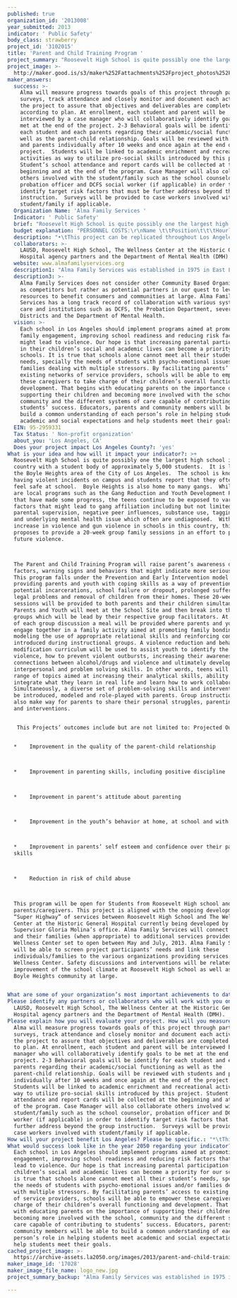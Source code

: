 ```yaml
---
published: true
organization_id: '2013008'
year_submitted: 2013
indicator: ' Public Safety'
body_class: strawberry
project_id: '3102015'
title: 'Parent and Child Training Program '
project_summary: "Roosevelt High School is quite possibly one the largest high school in the country with a student body of approximately 5,000 students.  It is located in the Boyle Heights area of the City of Los Angeles.  The school is known for having violent incidents on campus and students report that they often do not feel safe at school.  Boyle Heights is also home to many gangs.  While there are local programs such as the Gang Reduction and Youth Development Program that have made some progress, the teens continue to be exposed to various risk factors that might lead to gang affiliation including but not limited to poor parental supervision, negative peer influences, substance use, tagging crews and underlying mental health issue which often are undiagnosed.  With the increase in violence and gun violence in schools in this country, this project proposes to provide a 20-week group family sessions in an effort to preventing future violence.  \r\nThe Parent and Child Training Program will raise parent’s awareness of risk factors, warning signs and behaviors that might indicate more serious issues. This program falls under the Prevention and Early Intervention model by providing parents and youth with coping skills as a way of prevention potential incarcerations, school failure or dropout, prolonged suffering, legal problems and removal of children from their homes. These 20-week sessions will be provided to both parents and their children simultaneously.  Parents and Youth will meet at the School Site and then break into their two groups which will be lead by their respective group facilitators. At the end of each group discussion a meal will be provided where parents and youth will engage together in a family activity aimed at promoting family bonding, modeling the use of appropriate relational skills and reinforcing concepts introduced during instructional groups. A violence reduction and behavioral modification curriculum will be used to assist youth to identify the roots of violence, how to prevent violent outbursts, increasing their awareness of the connections between alcohol/drugs and violence and ultimately develop better interpersonal and problem solving skills. In other words, teens will discuss a range of topics aimed at increasing their analytical skills, ability to integrate what they learn in real life and learn how to work collaboratively. Simultaneously, a diverse set of problem-solving skills and interventions will be introduced, modeled and role-played with parents. Group instruction will also make way for parents to share their personal struggles, parenting styles and interventions.\r\n This Projects’ outcomes include but are not limited to: Projected Outcomes: \r\n•    Improvement in the quality of the parent-child relationship\r\n•    Improvement in parenting skills, including positive discipline\r\n•    Improvement in parent's attitude about parenting \r\n•    Improvement in the youth’s behavior at home, at school and with peers\r\n•    Improvement in parents’ self esteem and confidence over their parenting skills\r\n•    Reduction in risk of child abuse\r\nThis program will be open for Students from Roosevelt High school and their parents/caregivers. This project is aligned with the ongoing development of a “Super Highway” of services between Roosevelt High School and The Wellness Center at the Historic General Hospital currently being developed by Supervisor Gloria Molina’s office. Alma Family Services will connect students and their families (when appropriate) to additional services provided at the Wellness Center set to open between May and July, 2013. Alma Family Services will be able to screen project participants’ needs and link these individuals/families to the various organizations providing services at the Wellness Center. Safety discussions and interventions will be related to the improvement of the school climate at Roosevelt High School as well as the Boyle Heights community at large. \r\n"
project_image: >-
  http://maker.good.is/s3/maker%252Fattachments%252Fproject_photos%252Fimages%252F17028%252Fdisplay%252Flogo_new.jpg=c570x385
maker_answers:
  success: >-
    Alma will measure progress towards goals of this project through participant
    surveys, track attendance and closely monitor and document each activity of
    the project to assure that objectives and deliverables are completed
    according to plan. At enrollment, each student and parent will be
    interviewed by a case manager who will collaboratively identify goals to be
    met at the end of the project. 2-3 Behavioral goals will be identify for
    each student and each parents regarding their academic/social functioning as
    well as the parent-child relationship. Goals will be reviewed with students
    and parents individually after 10 weeks and once again at the end of the
    project.  Students will be linked to academic enrichment and recreational
    activities as way to utilize pro-social skills introduced by this project.
    Student’s school attendance and report cards will be collected at the
    beginning and at the end of the program. Case Manager will also collaborate
    others involved with the student/family such as the school counselor,
    probation officer and DCFS social worker (if applicable) in order to
    identify target risk factors that must be further address beyond the group
    instruction.  Surveys will be provided to case workers involved with
    student/family if applicable. 
  Organization Name: 'Alma Family Services '
  Indicator: ' Public Safety'
  brief: "Roosevelt High School is quite possibly one the largest high school in the country with a student body of approximately 5,000 students.  It is located in the Boyle Heights area of the City of Los Angeles.  The school is known for having violent incidents on campus and students report that they often do not feel safe at school.  Boyle Heights is also home to many gangs.  While there are local programs such as the Gang Reduction and Youth Development Program that have made some progress, the teens continue to be exposed to various risk factors that might lead to gang affiliation including but not limited to poor parental supervision, negative peer influences, substance use, tagging crews and underlying mental health issue which often are undiagnosed.  With the increase in violence and gun violence in schools in this country, this project proposes to provide a 20-week group family sessions in an effort to preventing future violence.  \r\nThe Parent and Child Training Program will raise parent’s awareness of risk factors, warning signs and behaviors that might indicate more serious issues. This program falls under the Prevention and Early Intervention model by providing parents and youth with coping skills as a way of prevention potential incarcerations, school failure or dropout, prolonged suffering, legal problems and removal of children from their homes. These 20-week sessions will be provided to both parents and their children simultaneously.  Parents and Youth will meet at the School Site and then break into their two groups which will be lead by their respective group facilitators. At the end of each group discussion a meal will be provided where parents and youth will engage together in a family activity aimed at promoting family bonding, modeling the use of appropriate relational skills and reinforcing concepts introduced during instructional groups. A violence reduction and behavioral modification curriculum will be used to assist youth to identify the roots of violence, how to prevent violent outbursts, increasing their awareness of the connections between alcohol/drugs and violence and ultimately develop better interpersonal and problem solving skills. In other words, teens will discuss a range of topics aimed at increasing their analytical skills, ability to integrate what they learn in real life and learn how to work collaboratively. Simultaneously, a diverse set of problem-solving skills and interventions will be introduced, modeled and role-played with parents. Group instruction will also make way for parents to share their personal struggles, parenting styles and interventions.\r\n This Projects’ outcomes include but are not limited to: Projected Outcomes: \r\n•    Improvement in the quality of the parent-child relationship\r\n•    Improvement in parenting skills, including positive discipline\r\n•    Improvement in parent's attitude about parenting \r\n•    Improvement in the youth’s behavior at home, at school and with peers\r\n•    Improvement in parents’ self esteem and confidence over their parenting skills\r\n•    Reduction in risk of child abuse\r\nThis program will be open for Students from Roosevelt High school and their parents/caregivers. This project is aligned with the ongoing development of a “Super Highway” of services between Roosevelt High School and The Wellness Center at the Historic General Hospital currently being developed by Supervisor Gloria Molina’s office. Alma Family Services will connect students and their families (when appropriate) to additional services provided at the Wellness Center set to open between May and July, 2013. Alma Family Services will be able to screen project participants’ needs and link these individuals/families to the various organizations providing services at the Wellness Center. Safety discussions and interventions will be related to the improvement of the school climate at Roosevelt High School as well as the Boyle Heights community at large. \r\n"
  budget explanation: "PERSONNEL COSTS:\r\nName \t\tPosition\t\t\tHourly Salary\tHrs/Session \tTotal\r\nTBH \t\tClinician \t\t\t29.00 $    \t\t5.00     \t145.00 $ \r\nTBH \t\tClinician\t\t\t29.00     \t\t5.00    \t\t145.00  \r\nTBH \t            Activities Coordinator \t25.00     \t\t5.00     \t125.00  \r\nTBH                Program Supervisor, LCSW \t35.00     \t\t1.00     \t35.00  \r\nSalaries per Session \t- 450.00 $ \r\n\r\nTotal Sessions (Contract Ending on 12/31/2013) - \t\t85.00  \r\nTotal Salaries (Salaries per Session X Total Sessions) \t$ 38,250.00 \r\nFringe Benefits (25% of Salaries) \t\t\t\t$9,562.50  \r\nTotal Personnel Costs\t\t\t\t\t$47,812.50 \r\n\r\nOTHER COSTS: \t \t\t% (5-yr Ave.)\r\nRent \t\t \t\t8.72%  \t\t$4,500.00  \r\nSupplies \t\t \t3.37%  \t\t$3,000.00  \r\nFood & Snacks \t\t0.00%\t\t\t$12,000.00  \r\nOutside Services \t\t2.86% \t\t\t$1,800.00  \r\nInsurance \t\t\t0.79% \t\t\t$1,200.00  \r\nDepreciation \t\t\t0.00% \r\nTelephone \t\t\t1.62% \t\t\t$1,500.00  \r\nConsultants 0.00% -  \r\nProfessional Fees \t\t10.38% \t\t$5,000.00  \r\nUtilities \t\t\t0.50% \t\t\t$300.00  \r\nTravel/Transportation \t2.03% \t\t\t$1,200.00  \r\nNon-Depreciable Equipment  0.87% \t\t\t$3,000.00  \r\nEquipment Rental \t\t0.41% \t\t\t$300.00  \r\nOffice Expense \t\t0.00%  \r\nDues & Subscriptions \t0.00%  \r\nRepairs and Maintenance \t0.49% \t\t\t$300.00  \r\nSeminars & Conferences \t0.39% \t\t\t$2,500.00  \r\nPrinting and Postage \t\t0.00%  \r\nMiscellaneous \t\t1.28% \t\t\t$587.50  \r\n\r\nTotal Other Costs \t\t\t\t\t$ 37,187.50 \r\n\r\nTOTAL PROGRAM COSTS \t\t\t$85,000.00 \r\n\r\nADMINISTRATIVE COSTS \t\t\t$15,000.00 \r\n\r\nTOTAL COSTS \t\t\t$100,000.00 \r\nCost per Session \t\t\t$3,030.30 \r\n"
  description: "•\tThis project can be replicated throughout Los Angeles once proven effective at Roosevelt High School. Alma Family Services’ knowledge and track record using different Evidence Based Practices and other Prevention and Early Intervention models has led to significant reduction of risk factors that might lead to violent behavior. Implementation of this program will directly affect Roosevelt High School and the community at large by addressing the roots of violence. Several studies have indicated that violence leads to truancy, lower educational attainment and thus lower level jobs. Also, the psychoemotional and financial cost of violence in schools to poorer families is high, affecting their ability to escape the poverty trap. This project aims at reducing youth’s arrests for crimes including vandalism, trespassing, and tagging. Primary and secondary prevention programs have the potential to generate systemic change. Students will be encouraged to practice cooperation and show responsibility towards their own school and community. Family engagement is critical to promote student achievement. Successful students are more likely to become productive citizens and contribute with their community, the City and County of Los Angeles. "
  collaborators: >-
    LAUSD, Roosevelt High School, The Wellness Center at the Historic General
    Hospital agency partners and the Department of Mental Health (DMH). 
  website: www.almafamilyservices.org
  description1: "Alma Family Services was established in 1975 in East Los Angeles by parents to provide, along with other purposes, a comprehensive range of multilingual community based services for those with special needs including emotional, physical and/or developmental delay and their families. \r\n\r\n•\tAlma Family Services’ mission speaks to our commitment to improve the quality of life for members of our communities. This often means advocating for at risk children and families.  Alma’s dedication goes beyond providing culturally competent services and supports and integrates our history of helping to develop and support healthy communities through collaborative community relationships. Alma’s approach is strength-based, community centered and child and family focused.  Individuals and families are understood to be multi-dimensional with strengths as well unique needs. \r\n•\tSchool-Based/Linked Services:  Alma Family Services has been providing school-based Prevention and Early Intervention services for over ten (10) years.  School-based counseling, individual and family psychotherapy, groups and case management services are being provided at many school within several school districts including Montebello Unified School District (MUSD), El Rancho Unified School District and the Los Angeles Unified School Districts.  \r\n•\tGang Reduction Youth Development (GRYD) Program:  Alma Family Services has been operating a gang prevention program through a contract with the City of Los Angeles since 2009 or four (4) years.  The GRYD program includes an array of services such as a comprehensive case management, parenting classes, individual and family counseling, leadership development, youth mentoring, violence prevention training, substance use/abuse awareness and gang-prevention training.\r\n\r\nAlma Family Services has been recognized at the State, County and City Level for its commitment in delivering high quality services. \r\n"
  description3: >-
    Alma Family Services does not consider other Community Based Organizations
    as competitors but rather as potential partners in our quest to leverage
    resources to benefit consumers and communities at large. Alma Family
    Services has a long track record of collaboration with various systems of
    care and institutions such as DCFS, the Probation Department, several School
    Districts and the Department of Mental Health.
  vision: >-
    Each school in Los Angeles should implement programs aimed at promoting
    family engagement, improving school readiness and reducing risk factors that
    might lead to violence. Our hope is that increasing parental participation
    in their children’s social and academic lives can become a priority for our
    schools. It is true that schools alone cannot meet all their student’s
    needs, specially the needs of students with psycho-emotional issues and/or
    families dealing with multiple stressors. By facilitating parents’ access to
    existing networks of service providers, schools will be able to empower
    these caregivers to take charge of their children’s overall functioning and
    development. That begins with educating parents on the importance of
    supporting their children and becoming more involved with the school,
    community and the different systems of care capable of contributing to
    students’ success. Educators, parents and community members will be able to
    build a common understanding of each person’s role in helping students meet
    academic and social expectations and help students meet their goals. 
  EIN: 95-2959331
  Tax Status: ' Non-profit organization'
  about_you: 'Los Angeles, CA'
  Does your project impact Los Angeles County?: 'yes'
What is your idea and how will it impact your indicator?: >+
  Roosevelt High School is quite possibly one the largest high school in the
  country with a student body of approximately 5,000 students.  It is located in
  the Boyle Heights area of the City of Los Angeles.  The school is known for
  having violent incidents on campus and students report that they often do not
  feel safe at school.  Boyle Heights is also home to many gangs.  While there
  are local programs such as the Gang Reduction and Youth Development Program
  that have made some progress, the teens continue to be exposed to various risk
  factors that might lead to gang affiliation including but not limited to poor
  parental supervision, negative peer influences, substance use, tagging crews
  and underlying mental health issue which often are undiagnosed.  With the
  increase in violence and gun violence in schools in this country, this project
  proposes to provide a 20-week group family sessions in an effort to preventing
  future violence.  



  The Parent and Child Training Program will raise parent’s awareness of risk
  factors, warning signs and behaviors that might indicate more serious issues.
  This program falls under the Prevention and Early Intervention model by
  providing parents and youth with coping skills as a way of prevention
  potential incarcerations, school failure or dropout, prolonged suffering,
  legal problems and removal of children from their homes. These 20-week
  sessions will be provided to both parents and their children simultaneously. 
  Parents and Youth will meet at the School Site and then break into their two
  groups which will be lead by their respective group facilitators. At the end
  of each group discussion a meal will be provided where parents and youth will
  engage together in a family activity aimed at promoting family bonding,
  modeling the use of appropriate relational skills and reinforcing concepts
  introduced during instructional groups. A violence reduction and behavioral
  modification curriculum will be used to assist youth to identify the roots of
  violence, how to prevent violent outbursts, increasing their awareness of the
  connections between alcohol/drugs and violence and ultimately develop better
  interpersonal and problem solving skills. In other words, teens will discuss a
  range of topics aimed at increasing their analytical skills, ability to
  integrate what they learn in real life and learn how to work collaboratively.
  Simultaneously, a diverse set of problem-solving skills and interventions will
  be introduced, modeled and role-played with parents. Group instruction will
  also make way for parents to share their personal struggles, parenting styles
  and interventions.


   This Projects’ outcomes include but are not limited to: Projected Outcomes: 


  *    Improvement in the quality of the parent-child relationship



  *    Improvement in parenting skills, including positive discipline



  *    Improvement in parent's attitude about parenting 



  *    Improvement in the youth’s behavior at home, at school and with peers



  *    Improvement in parents’ self esteem and confidence over their parenting
  skills



  *    Reduction in risk of child abuse



  This program will be open for Students from Roosevelt High school and their
  parents/caregivers. This project is aligned with the ongoing development of a
  “Super Highway” of services between Roosevelt High School and The Wellness
  Center at the Historic General Hospital currently being developed by
  Supervisor Gloria Molina’s office. Alma Family Services will connect students
  and their families (when appropriate) to additional services provided at the
  Wellness Center set to open between May and July, 2013. Alma Family Services
  will be able to screen project participants’ needs and link these
  individuals/families to the various organizations providing services at the
  Wellness Center. Safety discussions and interventions will be related to the
  improvement of the school climate at Roosevelt High School as well as the
  Boyle Heights community at large. 


What are some of your organization’s most important achievements to date?: "Alma Family Services was established in 1975 in East Los Angeles by parents to provide, along with other purposes, a comprehensive range of multilingual community based services for those with special needs including emotional, physical and/or developmental delay and their families. \n\n\n\n\n\n*\tAlma Family Services’ mission speaks to our commitment to improve the quality of life for members of our communities. This often means advocating for at risk children and families.  Alma’s dedication goes beyond providing culturally competent services and supports and integrates our history of helping to develop and support healthy communities through collaborative community relationships. Alma’s approach is strength-based, community centered and child and family focused.  Individuals and families are understood to be multi-dimensional with strengths as well unique needs. \n\n\n*\tSchool-Based/Linked Services:  Alma Family Services has been providing school-based Prevention and Early Intervention services for over ten (10) years.  School-based counseling, individual and family psychotherapy, groups and case management services are being provided at many school within several school districts including Montebello Unified School District (MUSD), El Rancho Unified School District and the Los Angeles Unified School Districts.  \n\n\n*\tGang Reduction Youth Development (GRYD) Program:  Alma Family Services has been operating a gang prevention program through a contract with the City of Los Angeles since 2009 or four (4) years.  The GRYD program includes an array of services such as a comprehensive case management, parenting classes, individual and family counseling, leadership development, youth mentoring, violence prevention training, substance use/abuse awareness and gang-prevention training.\n\n\n\n\n\nAlma Family Services has been recognized at the State, County and City Level for its commitment in delivering high quality services. \n\n\n"
Please identify any partners or collaborators who will work with you on this project.: >-
  LAUSD, Roosevelt High School, The Wellness Center at the Historic General
  Hospital agency partners and the Department of Mental Health (DMH). 
Please explain how you will evaluate your project. How will you measure success?: >-
  Alma will measure progress towards goals of this project through participant
  surveys, track attendance and closely monitor and document each activity of
  the project to assure that objectives and deliverables are completed according
  to plan. At enrollment, each student and parent will be interviewed by a case
  manager who will collaboratively identify goals to be met at the end of the
  project. 2-3 Behavioral goals will be identify for each student and each
  parents regarding their academic/social functioning as well as the
  parent-child relationship. Goals will be reviewed with students and parents
  individually after 10 weeks and once again at the end of the project. 
  Students will be linked to academic enrichment and recreational activities as
  way to utilize pro-social skills introduced by this project. Student’s school
  attendance and report cards will be collected at the beginning and at the end
  of the program. Case Manager will also collaborate others involved with the
  student/family such as the school counselor, probation officer and DCFS social
  worker (if applicable) in order to identify target risk factors that must be
  further address beyond the group instruction.  Surveys will be provided to
  case workers involved with student/family if applicable. 
How will your project benefit Los Angeles? Please be specific.: "*\tThis project can be replicated throughout Los Angeles once proven effective at Roosevelt High School. Alma Family Services’ knowledge and track record using different Evidence Based Practices and other Prevention and Early Intervention models has led to significant reduction of risk factors that might lead to violent behavior. Implementation of this program will directly affect Roosevelt High School and the community at large by addressing the roots of violence. Several studies have indicated that violence leads to truancy, lower educational attainment and thus lower level jobs. Also, the psychoemotional and financial cost of violence in schools to poorer families is high, affecting their ability to escape the poverty trap. This project aims at reducing youth’s arrests for crimes including vandalism, trespassing, and tagging. Primary and secondary prevention programs have the potential to generate systemic change. Students will be encouraged to practice cooperation and show responsibility towards their own school and community. Family engagement is critical to promote student achievement. Successful students are more likely to become productive citizens and contribute with their community, the City and County of Los Angeles. "
What would success look like in the year 2050 regarding your indicator?: >-
  Each school in Los Angeles should implement programs aimed at promoting family
  engagement, improving school readiness and reducing risk factors that might
  lead to violence. Our hope is that increasing parental participation in their
  children’s social and academic lives can become a priority for our schools. It
  is true that schools alone cannot meet all their student’s needs, specially
  the needs of students with psycho-emotional issues and/or families dealing
  with multiple stressors. By facilitating parents’ access to existing networks
  of service providers, schools will be able to empower these caregivers to take
  charge of their children’s overall functioning and development. That begins
  with educating parents on the importance of supporting their children and
  becoming more involved with the school, community and the different systems of
  care capable of contributing to students’ success. Educators, parents and
  community members will be able to build a common understanding of each
  person’s role in helping students meet academic and social expectations and
  help students meet their goals. 
cached_project_image: >-
  https://archive-assets.la2050.org/images/2013/parent-and-child-training-program/maker.good.is/s3/maker%252Fattachments%252Fproject_photos%252Fimages%252F17028%252Fdisplay%252Flogo_new.jpg=c570x385.jpg
maker_image_id: '17028'
maker_image_file_name: logo_new.jpg
project_summary_backup: "Alma Family Services was established in 1975 in East Los Angeles by parents to provide, along with other purposes, a comprehensive range of multilingual community based services for those with special needs including emotional, physical and/or developmental delay and their families. \r\n\r\n•\tAlma Family Services’ mission speaks to our commitment to improve the quality of life for members of our communities. This often means advocating for at risk children and families.  Alma’s dedication goes beyond providing culturally competent services and supports and integrates our history of helping to develop and support healthy communities through collaborative community relationships. Alma’s approach is strength-based, community centered and child and family focused.  Individuals and families are understood to be multi-dimensional with strengths as well unique needs. \r\n•\tSchool-Based/Linked Services:  Alma Family Services has been providing school-based Prevention and Early Intervention services for over ten (10) years.  School-based counseling, individual and family psychotherapy, groups and case management services are being provided at many school within several school districts including Montebello Unified School District (MUSD), El Rancho Unified School District and the Los Angeles Unified School Districts.  \r\n•\tGang Reduction Youth Development (GRYD) Program:  Alma Family Services has been operating a gang prevention program through a contract with the City of Los Angeles since 2009 or four (4) years.  The GRYD program includes an array of services such as a comprehensive case management, parenting classes, individual and family counseling, leadership development, youth mentoring, violence prevention training, substance use/abuse awareness and gang-prevention training.\r\n\r\nAlma Family Services has been recognized at the State, County and City Level for its commitment in delivering high quality services. \r\n"

---
```

